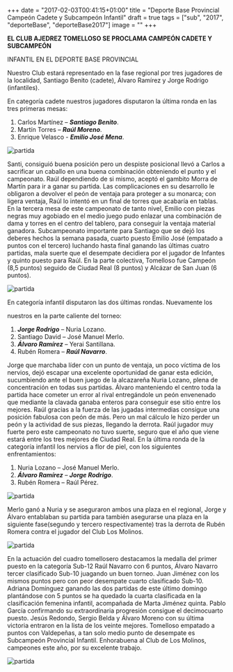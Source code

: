 +++
date = "2017-02-03T00:41:15+01:00"
title = "Deporte Base Provincial Campeón Cadete y Subcampeón Infantil"
draft = true
tags = ["sub", "2017", "deporteBase", "deporteBase2017"]
image = ""
+++




**EL CLUB AJEDREZ TOMELLOSO SE PROCLAMA CAMPEÓN CADETE Y SUBCAMPEÓN**

INFANTIL EN EL DEPORTE BASE PROVINCIAL

Nuestro Club estará representado en la fase regional por tres jugadores de la localidad, Santiago Benito (cadete), Álvaro Ramírez y Jorge Rodrigo (infantiles).

En categoría cadete nuestros jugadores disputaron la última ronda en las tres primeras mesas:

1. Carlos Martínez – **_Santiago Benito_**.
2. Martín Torres – **_Raúl Moreno_**.
3. Enrique Velasco - **_Emilio José Mena_**.

![partida](/images/deportebase/cadete0502.jpg)

Santi, consiguió buena posición pero un despiste posicional llevó a Carlos 
a sacrificar un caballo en una buena combinación obteniendo el punto y el campeonato.
 Raúl dependiendo de si mismo, aceptó el gambito Morra de Martín para ir a ganar su partida.
  Las complicaciones en su desarrollo le obligaron a devolver el peón de ventaja para proteger
   a su monarca; con ligera ventaja, Raúl lo intentó en un final de torres que acabaría en tablas.
En la tercera mesa de este campeonato de tanto nivel, Emilio con piezas negras muy agobiado en
 el medio juego pudo enlazar una combinación de dama y torres en el centro del tablero, para conseguir la ventaja material
ganadora. Subcampeonato importante para Santiago que se dejó los deberes hechos la semana pasada, 
cuarto puesto Emilio José (empatado a puntos con el tercero) luchando hasta final ganando las últimas cuatro
partidas, mala suerte que el desempate decidiera por el jugador de Infantes y quinto puesto para Raúl.
 En la parte colectiva, Tomelloso fue Campeón (8,5 puntos) seguido de
Ciudad Real (8 puntos) y Alcázar de San Juan (6 puntos).

![partida](/images/deportebase/cadete.jpg)

En categoría infantil disputaron las dos últimas rondas. Nuevamente los

nuestros en la parte caliente del torneo:

1. **_Jorge Rodrigo_** – Nuria Lozano.
2. Santiago David – José Manuel Merlo.
3. **_Álvaro Ramírez_** – Yerai Santillana.
4. Rubén Romera – **_Raúl Navarro_**.

Jorge que marchaba líder con un punto de ventaja, un poco víctima de los
nervios, dejó escapar una excelente oportunidad de ganar esta edición,
sucumbiendo ante el buen juego de la alcazareña Nuria Lozano, plena de
concentración en todas sus partidas. Álvaro manteniendo el centro toda la
partida hace cometer un error al rival entregándole un peón envenenado
que mediante la clavada ganaba enteros para conseguir ese sitio entre los
mejores. Raúl gracias a la fuerza de las jugadas intermedias consigue una
posición fabulosa con peón de más. Pero un mal cálculo le hizo perder un
peón y la actividad de sus piezas, llegando la derrota. Raúl jugador muy
fuerte pero este campeonato no tuvo suerte, seguro que el año que viene
estará entre los tres mejores de Ciudad Real.
En la última ronda de la categoría infantil los nervios a flor de piel, con los
siguientes enfrentamientos:

1. Nuria Lozano – José Manuel Merlo.
2. **_Álvaro Ramírez_** – **_Jorge Rodrigo_**.
3. Rubén Romera – Raúl Pérez.

![partida](/images/deportebase/infantil0502.jpg)

Merlo ganó a Nuria y se aseguraron ambos una plaza en el regional, Jorge
y Álvaro entablaban su partida para también asegurarse una plaza en la
siguiente fase(segundo y tercero respectivamente) tras la derrota de
Rubén Romera contra el jugador del Club Los Molinos.

![partida](/images/deportebase/infantiles.jpg)

En la actuación del cuadro tomellosero destacamos la medalla del primer
puesto en la categoría Sub-12 Raúl Navarro con 6 puntos, Álvaro Navarro
tercer clasificado Sub-10 juagando un buen torneo. Juan Jiménez con los
mismos puntos pero con peor desempate cuarto clasificado Sub-10.
Adriana Domínguez ganando las dos partidas de este último domingo
plantándose con 5 puntos se ha quedado la cuarta clasificada en la
clasificación femenina infantil, acompañada de Marta Jiménez quinta.
Pablo García confirmando su extraordinaria progresión consigue el
decimocuarto puesto. Jesús Redondo, Sergio Belda y Álvaro Moreno con
su última victoria entraron en la lista de los veinte mejores.
Tomelloso empatado a puntos con Valdepeñas, a tan solo medio punto de
desempate es Subcampeón Provincial Infantil. Enhorabuena al Club de Los
Molinos, campeones este año, por su excelente trabajo.

![partida](/images/deportebase/tomelloso.jpg)